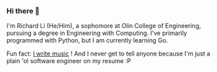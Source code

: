 ### Hi there 👋

I'm Richard Li (He/Him), a sophomore at Olin College of Engineering, pursuing a degree in Engineering with Computing. I've primarily programmed with Python, but I am currently learning Go.

Fun fact: [I write music](https://open.spotify.com/artist/46oNo84Ob0RXNWn3JVb5w7) ! And I never get to tell anyone because I'm just a plain 'ol software engineer on my resume :P



<!--
**richardli03/richardli03** is a ✨ _special_ ✨ repository because its `README.md` (this file) appears on your GitHub profile.

Here are some ideas to get you started:

- 🔭 I’m currently working on ...
- 🌱 I’m currently learning ...
- 👯 I’m looking to collaborate on ...
- 🤔 I’m looking for help with ...
- 💬 Ask me about ...
- 📫 How to reach me: ...
- 😄 Pronouns: ...
- ⚡ Fun fact: ...
-->
